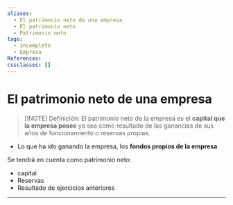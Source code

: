```yaml
---
aliases:
  - El patrimonio neto de una empresa
  - El patrimonio neto
  - Patrimonio neto
tags:
  - incomplete
  - Empresa
References: 
cssclasses: []
---
```

# El patrimonio neto de una empresa

> [!NOTE] Definición: 
> El patrimonio neto de la empresa es el **capital que la empresa posee** ya sea como resultado de las ganancias de sus años de funcionamiento o reservas propias. 

+ Lo que ha ido ganando la empresa, los **fondos propios de la empresa**

Se tendrá en cuenta como patrimonio neto:
+ capital
+ Reservas 
+ Resultado de ejercicios anteriores 

***